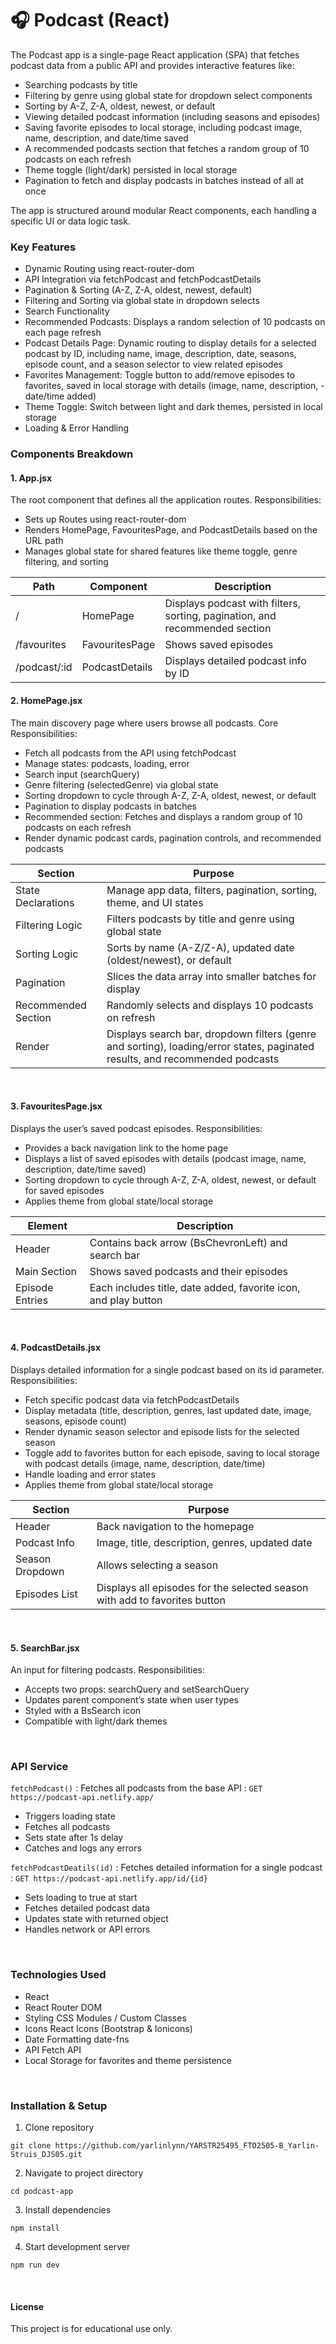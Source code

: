 # 🎧 Podcast (React)

The Podcast app is a single-page React application (SPA) that fetches podcast data from a public API and provides interactive features like:
- Searching podcasts by title
- Filtering by genre using global state for dropdown select components
- Sorting by A-Z, Z-A, oldest, newest, or default
- Viewing detailed podcast information (including seasons and episodes)
- Saving favorite episodes to local storage, including podcast image, name, description, and date/time saved
- A recommended podcasts section that fetches a random group of 10 podcasts on each refresh
- Theme toggle (light/dark) persisted in local storage
- Pagination to fetch and display podcasts in batches instead of all at once

The app is structured around modular React components, each handling a specific UI or data logic task.

### Key Features
- Dynamic Routing using react-router-dom
- API Integration via fetchPodcast and fetchPodcastDetails
- Pagination & Sorting (A-Z, Z-A, oldest, newest, default)
- Filtering and Sorting via global state in dropdown selects
- Search Functionality
- Recommended Podcasts: Displays a random selection of 10 podcasts on each page refresh
- Podcast Details Page: Dynamic routing to display details for a selected podcast by ID, including name, image, description, date, seasons, episode count, and a season selector to view related episodes
- Favorites Management: Toggle button to add/remove episodes to favorites, saved in local storage with details (image, name, description, - date/time added)
- Theme Toggle: Switch between light and dark themes, persisted in local storage
- Loading & Error Handling


### Components Breakdown
#### 1. App.jsx
The root component that defines all the application routes.
Responsibilities:
- Sets up Routes using react-router-dom
- Renders HomePage, FavouritesPage, and PodcastDetails based on the URL path
- Manages global state for shared features like theme toggle, genre filtering, and sorting

| Path | Component | Description |
|-----------|-----------|-----------|
| / | HomePage | Displays podcast with filters, sorting, pagination, and recommended section |
| /favourites | FavouritesPage | Shows saved episodes |
| /podcast/:id | PodcastDetails | Displays detailed podcast info by ID |

#### 2. HomePage.jsx
The main discovery page where users browse all podcasts.
Core Responsibilities:
- Fetch all podcasts from the API using fetchPodcast
- Manage states: podcasts, loading, error
- Search input (searchQuery)
- Genre filtering (selectedGenre) via global state
- Sorting dropdown to cycle through A-Z, Z-A, oldest, newest, or default
- Pagination to display podcasts in batches
- Recommended section: Fetches and displays a random group of 10 podcasts on each refresh
- Render dynamic podcast cards, pagination controls, and recommended podcasts

| Section | Purpose | 
|-----------|-------|
| State Declarations | Manage app data, filters, pagination, sorting, theme, and UI states | 
| Filtering Logic | Filters podcasts by title and genre using global state | 
| Sorting Logic | Sorts by name (A-Z/Z-A), updated date (oldest/newest), or default | 
| Pagination | Slices the data array into smaller batches for display | 
| Recommended Section | Randomly selects and displays 10 podcasts on refresh | 
| Render | Displays search bar, dropdown filters (genre and sorting), loading/error states, paginated results, and recommended podcasts |

<br/>

#### 3. FavouritesPage.jsx
Displays the user’s saved podcast episodes.
Responsibilities:
- Provides a back navigation link to the home page
- Displays a list of saved episodes with details (podcast image, name, description, date/time saved)
- Sorting dropdown to cycle through A-Z, Z-A, oldest, newest, or default for saved episodes
- Applies theme from global state/local storage

| Element | Description  |
|-----------|-----------|
| Header | Contains back arrow (BsChevronLeft) and search bar |
| Main Section | Shows saved podcasts and their episodes |
| Episode Entries	 | Each includes title, date added, favorite icon, and play button |

<br/>

#### 4. PodcastDetails.jsx
Displays detailed information for a single podcast based on its id parameter.
Responsibilities:
- Fetch specific podcast data via fetchPodcastDetails
- Display metadata (title, description, genres, last updated date, image, seasons, episode count)
- Render dynamic season selector and episode lists for the selected season
- Toggle add to favorites button for each episode, saving to local storage with podcast details (image, name, description, date/time)
- Handle loading and error states
- Applies theme from global state/local storage

| Section | Purpose  |
|-----------|-----------|
| Header | Back navigation to the homepage |
| Podcast Info | Image, title, description, genres, updated date |
| Season Dropdown	 | Allows selecting a season |
| Episodes List | Displays all episodes for the selected season with add to favorites button |


<br/>

#### 5. SearchBar.jsx
An input for filtering podcasts.
Responsibilities:
- Accepts two props: searchQuery and setSearchQuery
- Updates parent component’s state when user types
- Styled with a BsSearch icon
- Compatible with light/dark themes

<br/>

### API Service

```fetchPodcast()``` : Fetches all podcasts from the base API : ```GET https://podcast-api.netlify.app/```

- Triggers loading state
- Fetches all podcasts
- Sets state after 1s delay
- Catches and logs any errors

```fetchPodcastDeatils(id)``` : Fetches detailed information for a single podcast : ```GET https://podcast-api.netlify.app/id/{id}```

- Sets loading to true at start
- Fetches detailed podcast data
- Updates state with returned object
- Handles network or API errors

<br/>

### Technologies Used
- React
- React Router DOM
- Styling CSS Modules / Custom Classes
- Icons React Icons (Bootstrap & Ionicons)
- Date Formatting date-fns
- API Fetch API
- Local Storage for favorites and theme persistence

<br/>

### Installation & Setup

1. Clone repository
```
git clone https://github.com/yarlinlynn/YARSTR25495_FTO2505-B_Yarlin-Struis_DJS05.git
```
2. Navigate to project directory
```
cd podcast-app
```
3. Install dependencies
```
npm install
```
4. Start development server
```
npm run dev
```

<br/>

#### License
This project is for educational use only.
